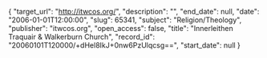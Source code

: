 {
  "target_url": "http://itwcos.org/", 
  "description": "", 
  "end_date": null, 
  "date": "2006-01-01T12:00:00", 
  "slug": 65341, 
  "subject": "Religion/Theology", 
  "publisher": "itwcos.org", 
  "open_access": false, 
  "title": "Innerleithen Traquair & Walkerburn Church", 
  "record_id": "20060101T120000/+dHel8IkJ+0nw6PzUlqcsg==", 
  "start_date": null
}

